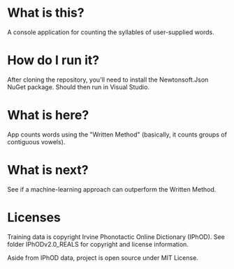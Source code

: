 # What is this?

A console application for counting the syllables of user-supplied words.

# How do I run it?

After cloning the repository, you'll need to install the Newtonsoft.Json NuGet package.  Should then run in Visual Studio.

# What is here? 

App counts words using the "Written Method" (basically, it counts groups of contiguous vowels).

# What is next?

See if a machine-learning approach can outperform the Written Method.

# Licenses

Training data is copyright Irvine Phonotactic Online Dictionary (IPhOD).  See folder IPhODv2.0_REALS for copyright and license information.  

Aside from IPhOD data, project is open source under MIT License.
